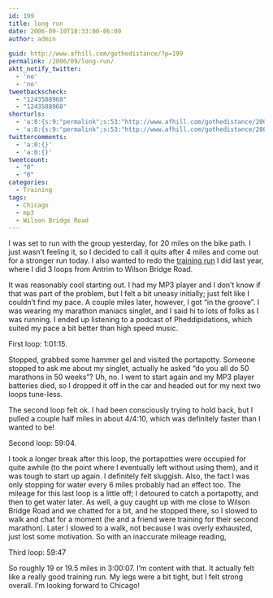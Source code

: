```yaml
---
id: 199
title: long run
date: 2006-09-10T18:33:00-06:00
author: admin
  
guid: http://www.afhill.com/gothedistance/?p=199
permalink: /2006/09/long-run/
aktt_notify_twitter:
  - 'no'
  - 'no'
tweetbackscheck:
  - "1243588968"
  - "1243588968"
shorturls:
  - 'a:8:{s:9:"permalink";s:53:"http://www.afhill.com/gothedistance/2006/09/long-run/";s:7:"tinyurl";s:25:"http://tinyurl.com/aeawou";s:4:"isgd";s:17:"http://is.gd/hf6a";s:5:"bitly";s:18:"http://bit.ly/HpIt";s:5:"snipr";s:22:"http://snipr.com/aqqgd";s:5:"snurl";s:22:"http://snurl.com/aqqgd";s:7:"snipurl";s:24:"http://snipurl.com/aqqgd";s:4:"trim";s:17:"http://tr.im/cqn9";}'
  - 'a:8:{s:9:"permalink";s:53:"http://www.afhill.com/gothedistance/2006/09/long-run/";s:7:"tinyurl";s:25:"http://tinyurl.com/aeawou";s:4:"isgd";s:17:"http://is.gd/hf6a";s:5:"bitly";s:18:"http://bit.ly/HpIt";s:5:"snipr";s:22:"http://snipr.com/aqqgd";s:5:"snurl";s:22:"http://snurl.com/aqqgd";s:7:"snipurl";s:24:"http://snipurl.com/aqqgd";s:4:"trim";s:17:"http://tr.im/cqn9";}'
twittercomments:
  - 'a:0:{}'
  - 'a:0:{}'
tweetcount:
  - "0"
  - "0"
categories:
  - Training
tags:
  - Chicago
  - mp3
  - Wilson Bridge Road
---
```

I was set to run with the group yesterday, for 20 miles on the bike path. I just wasn&#8217;t feeling it, so I decided to call it quits after 4 miles and come out for a stronger run today. I also wanted to redo the [training run](http://runlikeagrrl.livejournal.com/13284.html) I did last year, where I did 3 loops from Antrim to Wilson Bridge Road. 

It was reasonably cool starting out. I had my MP3 player and I don&#8217;t know if that was part of the problem, but I felt a bit uneasy initially; just felt like I couldn&#8217;t find my pace. A couple miles later, however, I got &#8220;in the groove&#8221;. I was wearing my marathon maniacs singlet, and I said hi to lots of folks as I was running. I ended up listening to a podcast of Pheddipidations, which suited my pace a bit better than high speed music. 

First loop: 1:01:15. 

Stopped, grabbed some hammer gel and visited the portapotty. Someone stopped to ask me about my singlet, actually he asked &#8220;do you all do 50 marathons in 50 weeks&#8221;? Uh, no. I went to start again and my MP3 player batteries died, so I dropped it off in the car and headed out for my next two loops tune-less.

The second loop felt ok. I had been consciously trying to hold back, but I pulled a couple half miles in about 4/4:10, which was definitely faster than I wanted to be!

Second loop: 59:04.

I took a longer break after this loop, the portapotties were occupied for quite awhile (to the point where I eventually left without using them), and it was tough to start up again. I definitely felt sluggish. Also, the fact I was only stopping for water every 6 miles probably had an effect too. The mileage for this last loop is a little off; I detoured to catch a portapotty, and then to get water later. As well, a guy caught up with me close to Wilson Bridge Road and we chatted for a bit, and he stopped there, so I slowed to walk and chat for a moment (he and a friend were training for their second marathon). Later I slowed to a walk, not because I was overly exhausted, just lost some motivation. So with an inaccurate mileage reading, 

Third loop: 59:47

So roughly 19 or 19.5 miles in 3:00:07. I&#8217;m content with that. It actually felt like a really good training run. My legs were a bit tight, but I felt strong overall. I&#8217;m looking forward to Chicago!